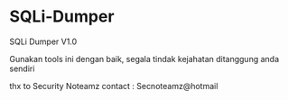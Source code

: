 # SQLi-Dumper
SQLi Dumper V1.0

Gunakan tools ini dengan baik, segala tindak kejahatan ditanggung anda sendiri

thx to Security Noteamz
contact : Secnoteamz@hotmail
